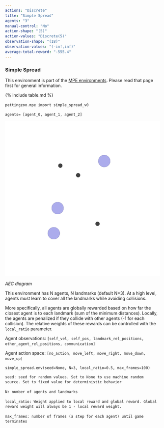 ```yaml
---
actions: "Discrete"
title: "Simple Spread"
agents: "3"
manual-control: "No"
action-shape: "(5)"
action-values: "Discrete(5)"
observation-shape: "(18)"
observation-values: "(-inf,inf)"
average-total-reward: "-555.4"
---
```


### Simple Spread

This environment is part of the [MPE environments](../mpe). Please read that page first for general information.

{% include table.md %}


`pettingzoo.mpe import simple_spread_v0`

`agents= [agent_0, agent_1, agent_2]`

![](mpe_simple_spread.gif)

*AEC diagram*

This environment has N agents, N landmarks (default N=3). At a high level, agents must learn to cover all the landmarks while avoiding collisions.

More specifically, all agents are globally rewarded based on how far the closest agent is to each landmark (sum of the minimum distances). Locally, the agents are penalized if they collide with other agents (-1 for each collision). The relative weights of these rewards can be controlled with the `local_ratio` parameter.

Agent observations: `[self_vel, self_pos, landmark_rel_positions, other_agent_rel_positions, communication]`

Agent action space: `[no_action, move_left, move_right, move_down, move_up]`

```
simple_spread.env(seed=None, N=3, local_ratio=0.5, max_frames=100)
```

```
seed: seed for random values. Set to None to use machine random source. Set to fixed value for deterministic behavior

N: number of agents and landmarks

local_ratio: Weight applied to local reward and global reward. Global reward weight will always be 1 - local reward weight.

max_frames: number of frames (a step for each agent) until game terminates
```
